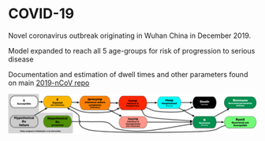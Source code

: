 # COVID-19
Novel coronavirus outbreak originating in Wuhan China in December 2019.  

Model expanded to reach all 5 age-groups for risk of progression to serious disease

Documentation and estimation of dwell times and other parameters found on main [2019-nCoV repo](https://github.com/NSSAC/2019-nCoV_main/blob/master/notebooks/COVID-19_EpiHiper_DzModelBuilder.ipynb)


![COVID-19 model diagram](COVID-19.png)  
